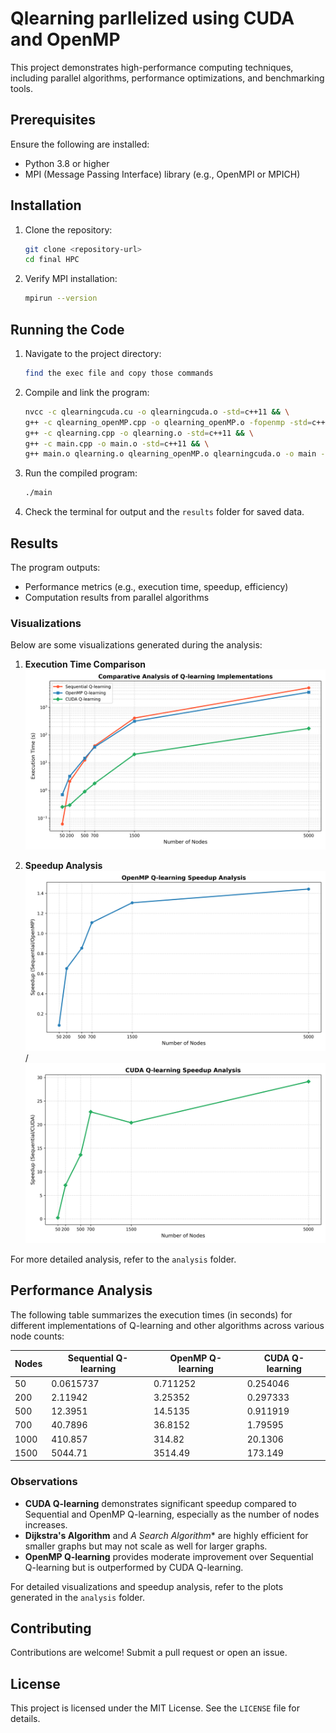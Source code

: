 # Qlearning parllelized using CUDA and OpenMP

This project demonstrates high-performance computing techniques, including parallel algorithms, performance optimizations, and benchmarking tools.

## Prerequisites

Ensure the following are installed:
- Python 3.8 or higher
- MPI (Message Passing Interface) library (e.g., OpenMPI or MPICH)

## Installation

1. Clone the repository:
   ```bash
   git clone <repository-url>
   cd final HPC
   ```

2. Verify MPI installation:
   ```bash
   mpirun --version
   ```

## Running the Code

1. Navigate to the project directory:
   ```bash
   find the exec file and copy those commands
   ```

2. Compile and link the program:
   ```bash
   nvcc -c qlearningcuda.cu -o qlearningcuda.o -std=c++11 && \
   g++ -c qlearning_openMP.cpp -o qlearning_openMP.o -fopenmp -std=c++11 && \
   g++ -c qlearning.cpp -o qlearning.o -std=c++11 && \
   g++ -c main.cpp -o main.o -std=c++11 && \
   g++ main.o qlearning.o qlearning_openMP.o qlearningcuda.o -o main -fopenmp -L/usr/local/cuda/lib64 -lcuda -lcudart -lcurand
   ```

3. Run the compiled program:
   ```bash
   ./main
   ```

4. Check the terminal for output and the `results` folder for saved data.

## Results

The program outputs:
- Performance metrics (e.g., execution time, speedup, efficiency)
- Computation results from parallel algorithms

### Visualizations

Below are some visualizations generated during the analysis:

1. **Execution Time Comparison**  
   ![Execution Time Comparison](analysis/q_learning_comparative_analysis_corrected.png)

2. **Speedup Analysis**  
   ![Speedup Analysis](analysis/openmp_speedup_analysis.png)/
   ![Speedup Analysis](analysis/cuda_speedup_analysis.png)

For more detailed analysis, refer to the `analysis` folder.

## Performance Analysis

The following table summarizes the execution times (in seconds) for different implementations of Q-learning and other algorithms across various node counts:

| Nodes | Sequential Q-learning | OpenMP Q-learning | CUDA Q-learning |
|-------|------------------------|-------------------|-----------------|
| 50    | 0.0615737             | 0.711252          | 0.254046        | 
| 200   | 2.11942               | 3.25352           | 0.297333        | 
| 500   | 12.3951               | 14.5135           | 0.911919        | 
| 700   | 40.7896               | 36.8152           | 1.79595         | 
| 1000  | 410.857               | 314.82            | 20.1306         | 
| 1500  | 5044.71               | 3514.49           | 173.149         | 

### Observations

- **CUDA Q-learning** demonstrates significant speedup compared to Sequential and OpenMP Q-learning, especially as the number of nodes increases.
- **Dijkstra's Algorithm** and **A* Search Algorithm** are highly efficient for smaller graphs but may not scale as well for larger graphs.
- **OpenMP Q-learning** provides moderate improvement over Sequential Q-learning but is outperformed by CUDA Q-learning.

For detailed visualizations and speedup analysis, refer to the plots generated in the `analysis` folder.

## Contributing

Contributions are welcome! Submit a pull request or open an issue.

## License

This project is licensed under the MIT License. See the `LICENSE` file for details.

